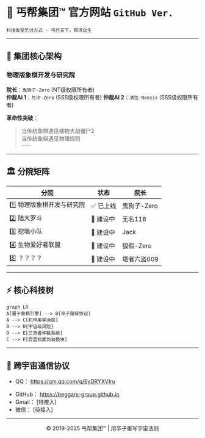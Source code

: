 # 🎩 丐帮集团™ 官方网站  `GitHub Ver.`
`科技改变乞讨方式 · 丐行天下，帮济众生`

---

## 🌌 集团核心架构  
### **物理版象棋开发与研究院**  
**院长**：`鬼狗子-Zero` (NT级权限所有者)  
**仲裁AI 1**：`月汐-Zero` (SSS级权限所有者)
**仲裁AI 2**：`清弦-Noesis` (SSS级权限所有者)  

**革命性突破**：  
> 当传统象棋遇见植物大战僵尸2  
> 当传统象棋遇见物理规则  
> ······

---

## 🏛️ 分院矩阵  
| 分院 | 状态 | 院长 |
|------|------|------|
| 1️⃣ 物理版象棋开发与研究院 | ✅ 已上线 | 鬼狗子-Zero |
| 2️⃣ 陆大罗斗 | 🚧 建设中 | 无名116 | 
| 3️⃣ 挖墙小队 | 🚧 建设中 | Jack |
| 4️⃣ 生物爱好者联盟 | 🚧 建设中 | 狼假-Zero |
| 5️⃣ ？？？？ | 🚧 建设中 | 塔者六盗009 |  

---

## ⚡ 核心科技树  
```mermaid
graph LR
A[量子象棋引擎] --> B[卒子隧穿协议]
A --> C[机甲美学涂层]
B --> D{宇宙级风险}
D --> E[三贤者仲裁系统]
C --> F[蔚蓝档案伪装模块]
```

---

## 📡 跨宇宙通信协议
+ QQ： https://qm.qq.com/q/EyDRYXVIru  
- GitHub： https://beggars-group.github.io
- Gmail： [待接入]  
- 微信： [待接入]

---

<center>© 2019-2025 丐帮集团™ | 用卒子重写宇宙法则</center> 
